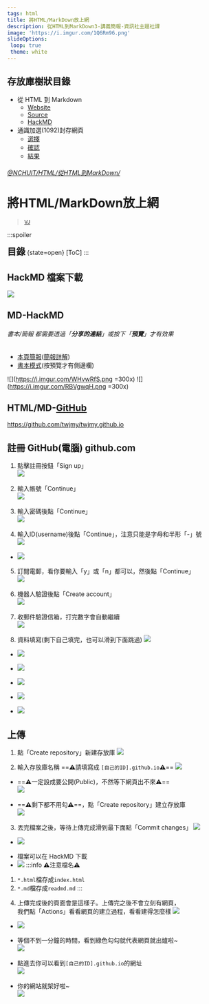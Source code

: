 ```yaml
---
tags: html
title: 將HTML/MarkDown放上網
description: 從HTML到MarkDown3-講義簡報-資訊社主題社課
image: 'https://i.imgur.com/1Q6Rm96.png'
slideOptions:
 loop: true
 theme: white
---
```


## 存放庫樹狀目錄

+ 從 HTML 到 Markdown
	+ [Website](https://twjmy.github.io/MDHTML)
	+ [Source](MDHTML)
	+ [HackMD](https://hackmd.io/@NCHUIT/mdhtml)
+ 通識加選(1092)封存網頁
	+ [選擇](https://twjmy.github.io/gned_add2_list)
	+ [確認](https://twjmy.github.io/gned_add3_check)
	+ [結果](https://twjmy.github.io/gned_add4_dml)

<style>
hr{display:none}
section h1 span{font-size:30%}
section h1,section h2,section h3,section h4,section h5,section h6,section p,section blockquote
{color:#656c73!important}section a{color:#337ab7!important}section img{border:0!important}
section br{display:inline!important}
br#title{display:none}
section h2.toc{display:none!important}
h2.toc{display:inline;border:0}
</style>
</style>

###### [@NCHUIT/](https://hackmd.io/@NCHUIT)[HTML/](/@NCHUIT/html)[從HTML到MarkDown/](/@NCHUIT/mdhtml)

# 將HTML/MarkDown放上網

> [<small><i class="fa fa-fw fa-github"></i>VJ</small>](https://github.com/twjmy)

:::spoiler <h2 class='toc'>目錄</h2> {state=open}
[ToC]
:::

---

## HackMD 檔案下載
![](https://i.imgur.com/GihU0HM.png)

----

## MD-HackMD

###### 書本/簡報 都需要透過「**分享的連結**」或按下「**預覽**」才有效果

+ [本頁簡報](/@NCHUIT/mdhtml3)([簡報詳解](/how-to-create-slide-deck-tw?both))
+ [書本模式](/@NCHUIT/mdhtml/edit?both)(按預覽才有側邊欄)

![](https://i.imgur.com/WHvwRfS.png =300x) ![](https://i.imgur.com/RBVgwqH.png =300x)

---

## HTML/MD-[GitHub](https://github.com/)
https://github.com/twjmy/twjmy.github.io

---

## 註冊 GitHub(電腦) github.com

1. 點擊註冊按鈕「Sign up」  
    ![](https://i.imgur.com/4Vo2Wak.png)

----

2. 輸入帳號「Continue」  
    ![](https://i.imgur.com/aeLOgt7.png)

----

3. 輸入密碼後點「Continue」  
    ![](https://i.imgur.com/cOg9TFo.png)

----

4. 輸入ID(username)後點「Continue」，注意只能是字母和半形「-」號  
    ![](https://i.imgur.com/nMhme1H.png)  

----

+ ![](https://i.imgur.com/9BhhNKF.png)

----

5. 訂閱電郵，看你要輸入「y」或「n」都可以，然後點「Continue」  
    ![](https://i.imgur.com/FZlk9PK.png)

----

6. 機器人驗證後點「Create account」  
    ![](https://i.imgur.com/iIcbRvj.png)

----

7. 收郵件驗證信箱，打完數字會自動繼續  
    ![](https://i.imgur.com/ifcxF1c.png)

----

8. 資料填寫(剩下自己填完，也可以滑到下面跳過)
    ![](https://i.imgur.com/o5bg7BX.png)

----

+ ![](https://i.imgur.com/FZmL7i2.png)

----

+ ![](https://i.imgur.com/OFor66v.png)

----

+ ![](https://i.imgur.com/FVHXsTX.png)

----

+ ![](https://i.imgur.com/5nG55cO.png)

----

+ ![](https://i.imgur.com/OJ1HU2H.png)

----

## 上傳
1. 點「Create repository」新建存放庫
    ![](https://i.imgur.com/lBUjv01.png)

----

2. 輸入存放庫名稱 ==⚠️請填寫成 `[自己的ID].github.io`⚠️==
    ![](https://i.imgur.com/RYdAjgx.png)

----

+ ==⚠️一定設成要公開(Public)，不然等下網頁出不來⚠️==  
    ![](https://i.imgur.com/L8UyRvb.png)

----

+ ==⚠️剩下都不用勾⚠️==，點「Create repository」建立存放庫  
    ![](https://i.imgur.com/SccsqgR.png)

----

3. 丟完檔案之後，等待上傳完成滑到最下面點「Commit changes」
    ![](https://i.imgur.com/1Vc4KoE.png)

----

+ ![](https://i.imgur.com/pknyPDR.png)

----

+ 檔案可以在 HackMD 下載  
+ ![](https://i.imgur.com/GihU0HM.png)
:::info
⚠️注意檔名⚠️
1. `*.html`檔存成`index.html`
2. `*.md`檔存成`readmd.md`
:::

----

4. 上傳完成後的頁面會是這樣子。上傳完之後不會立刻有網頁，  
    我們點「Actions」看看網頁的建立過程，看看建得怎麼樣
    ![](https://i.imgur.com/6bLyDHT.png)

----

+ ![](https://i.imgur.com/6oonR4Q.png)

----

+ 等個不到一分鐘的時間，看到綠色勾勾就代表網頁就出爐啦~  
	![](https://i.imgur.com/Wv4gQ8E.png)

----

+ 點進去你可以看到`[自己的ID].github.io`的網址  
	![](https://i.imgur.com/JHJ7mIk.png)

----

+ 你的網站就架好啦~  
	![](https://i.imgur.com/06l9C41.png)
